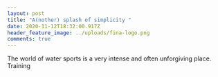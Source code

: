 ```yaml
---
layout: post
title: "A(nother) splash of simplicity "
date: 2020-11-12T18:32:00.917Z
header_feature_image: ../uploads/fina-logo.png
comments: true
---
```

The world of water sports is a very intense and often unforgiving place. Training